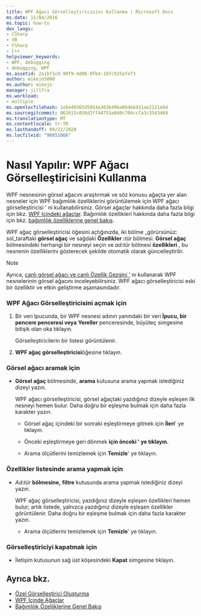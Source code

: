 ```yaml
---
title: WPF Ağacı Görselleştiricisini Kullanma | Microsoft Docs
ms.date: 11/04/2016
ms.topic: how-to
dev_langs:
- CSharp
- VB
- FSharp
- C++
helpviewer_keywords:
- WPF, debugging
- debugging, WPF
ms.assetid: 2a1bf1cd-90f9-4d06-9fb4-1bfc925afef3
author: mikejo5000
ms.author: mikejo
manager: jillfra
ms.workload:
- multiple
ms.openlocfilehash: 1ebe49365d5854a363b49ba0bde6431ae2121ebd
ms.sourcegitcommit: 062615c058d2ff44751e8d0c704ccfa3c5543469
ms.translationtype: MT
ms.contentlocale: tr-TR
ms.lasthandoff: 09/22/2020
ms.locfileid: "90851066"
---
```

# <a name="how-to-use-the-wpf-tree-visualizer"></a>Nasıl Yapılır: WPF Ağacı Görselleştiricisini Kullanma
WPF nesnesinin görsel ağacını araştırmak ve söz konusu ağaçta yer alan nesneler için WPF bağımlılık özelliklerini görüntülemek için WPF ağacı görselleştiricisi ' ni kullanabilirsiniz. Görsel ağaçlar hakkında daha fazla bilgi için bkz. [WPF Içindeki ağaçlar](/dotnet/framework/wpf/advanced/trees-in-wpf). Bağımlılık özellikleri hakkında daha fazla bilgi için bkz. [bağımlılık özelliklerine genel bakış](/dotnet/framework/wpf/advanced/dependency-properties-overview).

 WPF ağaç görselleştiricisi öğesini açtığınızda, iki bölme _görürsünüz: sol_taraftaki **görsel ağaç** ve sağdaki **Özellikler** **:**_tür_ bölmesi. **Görsel ağaç** bölmesindeki herhangi bir nesneyi seçin ve _ad_**:**_tür_ bölmesi **özellikleri** , bu nesnenin özelliklerini gösterecek şekilde otomatik olarak güncelleştirilir.

 > [!NOTE]
 > Ayrıca, [canlı görsel ağacı ve canlı Özellik Gezgini '](../xaml-tools/inspect-xaml-properties-while-debugging.md) nı kullanarak WPF nesnelerinin görsel ağacını inceleyebilirsiniz. WPF ağacı görselleştiricisi eski bir özelliktir ve etkin geliştirme aşamasındadır.

### <a name="to-open-the-wpf-tree-visualizer"></a>WPF Ağacı Görselleştiricisini açmak için

1. Bir veri Ipucunda, bir WPF nesnesi adının yanındaki bir veri **İpucu, bir** **pencere penceresi veya** **Yereller** penceresinde, büyüteç simgesine bitişik olan oka tıklayın.

     Görselleştiricilerin bir listesi görüntülenir.

2. **WPF ağaç görselleştiricisi**öğesine tıklayın.

### <a name="to-search-the-visual-tree"></a>Görsel ağacı aramak için

- **Görsel ağaç** bölmesinde, **arama** kutusuna arama yapmak istediğiniz dizeyi yazın.

  WPF ağacı görselleştiricisi, görsel ağaçtaki yazdığınız dizeyle eşleşen ilk nesneyi hemen bulur. Daha doğru bir eşleşme bulmak için daha fazla karakter yazın.

  - Görsel ağaç içindeki bir sonraki eşleştirmeye gitmek için **İleri**' ye tıklayın.

  - Önceki eşleştirmeye geri dönmek **için önceki ' ye tıklayın.**

  - Arama ölçütlerini temizlemek için **Temizle**' ye tıklayın.

### <a name="to-search-the-properties-list"></a>Özellikler listesinde arama yapmak için

- _Ad_**:**_tür_ **bölmesine,** **filtre** kutusunda arama yapmak istediğiniz dizeyi yazın.

  WPF ağaç görselleştiricisi, yazdığınız dizeyle eşleşen özellikleri hemen bulur; artık listede, yalnızca yazdığınız dizeyle eşleşen özellikler görüntülenir. Daha doğru bir eşleşme bulmak için daha fazla karakter yazın.

  - Arama ölçütlerini temizlemek için **Temizle**' ye tıklayın.

### <a name="to-close-the-visualizer"></a>Görselleştiriciyi kapatmak için

- İletişim kutusunun sağ üst köşesindeki **Kapat** simgesine tıklayın.

## <a name="see-also"></a>Ayrıca bkz.
- [Özel Görselleştirici Oluşturma](../debugger/create-custom-visualizers-of-data.md)
- [WPF İçinde Ağaçlar](/dotnet/framework/wpf/advanced/trees-in-wpf)
- [Bağımlılık Özelliklerine Genel Bakış](/dotnet/framework/wpf/advanced/dependency-properties-overview)

